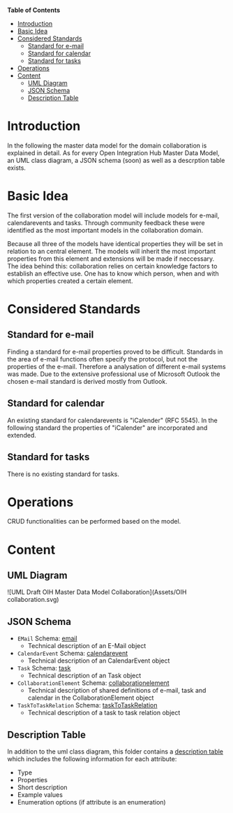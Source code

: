 **Table of Contents**

<!-- TOC depthFrom:1 depthTo:6 withLinks:1 updateOnSave:1 orderedList:0 -->

- [Introduction](#introduction)
- [Basic Idea](#basic-idea)
- [Considered Standards](#considered-standards)
	- [Standard for e-mail](#standard-for-e-mail)
	- [Standard for calendar](#standard-for-calendar)
	- [Standard for tasks](#standard-for-tasks) 
- [Operations](#operations)
- [Content](#content)
	- [UML Diagram](#uml-diagram)
	- [JSON Schema](#json-schema)
	- [Description Table](#description-table)

<!-- /TOC -->


# Introduction

In the following the master data model for the domain collaboration is explained in detail. As for every Open Integration Hub Master Data Model, an UML class diagram, a JSON schema (soon) as well as a descrption table exists.

# Basic Idea
The first version of the collaboration model will include models for e-mail, calendarevents and tasks.
Through community feedback these were identified as the most important models in the collaboration domain.

Because all three of the models have identical properties they will be set in relation to an central element.
The models will inherit the most important properties from this element and extensions will be made if neccessary.
The idea behind this: collaboration relies on certain knowledge factors to establish an effective use. One has to know which person, when and with which properties created a certain element.

# Considered Standards

## Standard for e-mail
Finding a standard for e-mail properties proved to be difficult. Standards in the area of e-mail functions often specify the protocol, but not the properties of the e-mail. Therefore a analysation of different e-mail systems was made.
Due to the extensive professional use of Microsoft Outlook the chosen e-mail standard is derived mostly from Outlook.

## Standard for calendar
An existing standard for calendarevents is "iCalender" (RFC 5545). In the following standard the properties of "iCalender" are incorporated and extended.

## Standard for tasks
There is no existing standard for tasks.

# Operations
CRUD functionalities can be performed based on the model.

# Content

## UML Diagram

![UML Draft OIH Master Data Model Collaboration](Assets/OIH collaboration.svg)

## JSON Schema

- `EMail` Schema: [email](../../src/main/schema/collaboration/email.json)
  - Technical description of an E-Mail object
- `CalendarEvent` Schema: [calendarevent](../../src/main/schema/collaboration/calendarevent.json)
  - Technical description of an CalendarEvent object
- `Task` Schema: [task](../../src/main/schema/collaboration/task.json)
  - Technical description of an Task object
- `CollaborationElement` Schema: [collaborationelement](../../src/main/schema/collaboration/collaborationelement.json)
  - Technical description of shared definitions of e-mail, task and calendar in the CollaborationElement object
- `TaskToTaskRelation` Schema: [taskToTaskRelation](../../src/main/schema/collaboration/taskToTaskRelation.json)
  - Technical description of a task to task relation object

## Description Table

In addition to the uml class diagram, this folder contains a [description table](CollaborationModelDescription.md) which includes the following information for each attribute:
- Type
- Properties
- Short description
- Example values
- Enumeration options (if attribute is an enumeration)
